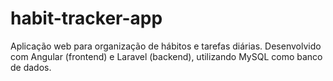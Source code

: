 # habit-tracker-app
Aplicação web para organização de hábitos e tarefas diárias. Desenvolvido com Angular (frontend) e Laravel (backend), utilizando MySQL como banco de dados.
